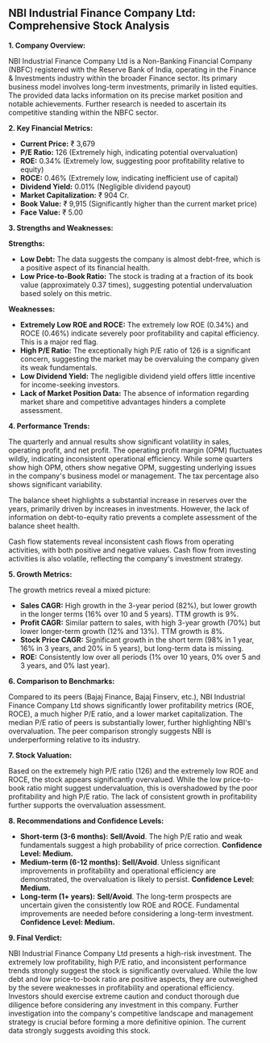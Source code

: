 ## NBI Industrial Finance Company Ltd: Comprehensive Stock Analysis

**1. Company Overview:**

NBI Industrial Finance Company Ltd is a Non-Banking Financial Company (NBFC) registered with the Reserve Bank of India, operating in the Finance & Investments industry within the broader Finance sector.  Its primary business model involves long-term investments, primarily in listed equities.  The provided data lacks information on its precise market position and notable achievements.  Further research is needed to ascertain its competitive standing within the NBFC sector.

**2. Key Financial Metrics:**

* **Current Price:** ₹ 3,679
* **P/E Ratio:** 126 (Extremely high, indicating potential overvaluation)
* **ROE:** 0.34% (Extremely low, suggesting poor profitability relative to equity)
* **ROCE:** 0.46% (Extremely low, indicating inefficient use of capital)
* **Dividend Yield:** 0.01% (Negligible dividend payout)
* **Market Capitalization:** ₹ 904 Cr.
* **Book Value:** ₹ 9,915 (Significantly higher than the current market price)
* **Face Value:** ₹ 5.00


**3. Strengths and Weaknesses:**

**Strengths:**

* **Low Debt:** The data suggests the company is almost debt-free, which is a positive aspect of its financial health.
* **Low Price-to-Book Ratio:** The stock is trading at a fraction of its book value (approximately 0.37 times), suggesting potential undervaluation based solely on this metric.

**Weaknesses:**

* **Extremely Low ROE and ROCE:** The extremely low ROE (0.34%) and ROCE (0.46%) indicate severely poor profitability and capital efficiency. This is a major red flag.
* **High P/E Ratio:** The exceptionally high P/E ratio of 126 is a significant concern, suggesting the market may be overvaluing the company given its weak fundamentals.
* **Low Dividend Yield:** The negligible dividend yield offers little incentive for income-seeking investors.
* **Lack of Market Position Data:** The absence of information regarding market share and competitive advantages hinders a complete assessment.


**4. Performance Trends:**

The quarterly and annual results show significant volatility in sales, operating profit, and net profit.  The operating profit margin (OPM) fluctuates wildly, indicating inconsistent operational efficiency.  While some quarters show high OPM, others show negative OPM, suggesting underlying issues in the company's business model or management.  The tax percentage also shows significant variability.

The balance sheet highlights a substantial increase in reserves over the years, primarily driven by increases in investments. However, the lack of information on debt-to-equity ratio prevents a complete assessment of the balance sheet health.

Cash flow statements reveal inconsistent cash flows from operating activities, with both positive and negative values.  Cash flow from investing activities is also volatile, reflecting the company's investment strategy.

**5. Growth Metrics:**

The growth metrics reveal a mixed picture:

* **Sales CAGR:** High growth in the 3-year period (82%), but lower growth in the longer terms (16% over 10 and 5 years).  TTM growth is 9%.
* **Profit CAGR:** Similar pattern to sales, with high 3-year growth (70%) but lower longer-term growth (12% and 13%). TTM growth is 8%.
* **Stock Price CAGR:** Significant growth in the short term (98% in 1 year, 16% in 3 years, and 20% in 5 years), but long-term data is missing.
* **ROE:** Consistently low over all periods (1% over 10 years, 0% over 5 and 3 years, and 0% last year).

**6. Comparison to Benchmarks:**

Compared to its peers (Bajaj Finance, Bajaj Finserv, etc.), NBI Industrial Finance Company Ltd shows significantly lower profitability metrics (ROE, ROCE), a much higher P/E ratio, and a lower market capitalization.  The median P/E ratio of peers is substantially lower, further highlighting NBI's overvaluation.  The peer comparison strongly suggests NBI is underperforming relative to its industry.

**7. Stock Valuation:**

Based on the extremely high P/E ratio (126) and the extremely low ROE and ROCE, the stock appears significantly overvalued.  While the low price-to-book ratio might suggest undervaluation, this is overshadowed by the poor profitability and high P/E ratio.  The lack of consistent growth in profitability further supports the overvaluation assessment.

**8. Recommendations and Confidence Levels:**

* **Short-term (3-6 months):** **Sell/Avoid**.  The high P/E ratio and weak fundamentals suggest a high probability of price correction.  **Confidence Level: Medium.**
* **Medium-term (6-12 months):** **Sell/Avoid**.  Unless significant improvements in profitability and operational efficiency are demonstrated, the overvaluation is likely to persist. **Confidence Level: Medium.**
* **Long-term (1+ years):** **Sell/Avoid**.  The long-term prospects are uncertain given the consistently low ROE and ROCE.  Fundamental improvements are needed before considering a long-term investment. **Confidence Level: Medium.**


**9. Final Verdict:**

NBI Industrial Finance Company Ltd presents a high-risk investment.  The extremely low profitability, high P/E ratio, and inconsistent performance trends strongly suggest the stock is significantly overvalued.  While the low debt and low price-to-book ratio are positive aspects, they are outweighed by the severe weaknesses in profitability and operational efficiency.  Investors should exercise extreme caution and conduct thorough due diligence before considering any investment in this company.  Further investigation into the company's competitive landscape and management strategy is crucial before forming a more definitive opinion.  The current data strongly suggests avoiding this stock.

